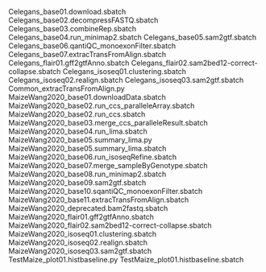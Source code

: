 Celegans_base01.download.sbatch
Celegans_base02.decompressFASTQ.sbatch
Celegans_base03.combineRep.sbatch
Celegans_base04.run_minimap2.sbatch
Celegans_base05.sam2gtf.sbatch
Celegans_base06.qantiQC_monoexonFilter.sbatch
Celegans_base07.extracTransFromAlign.sbatch
Celegans_flair01.gff2gtfAnno.sbatch
Celegans_flair02.sam2bed12-correct-collapse.sbatch
Celegans_isoseq01.clustering.sbatch
Celegans_isoseq02.realign.sbatch
Celegans_isoseq03.sam2gtf.sbatch
Common_extracTransFromAlign.py
MaizeWang2020_base01.downloadData.sbatch
MaizeWang2020_base02.run_ccs_paralleleArray.sbatch
MaizeWang2020_base02.run_ccs.sbatch
MaizeWang2020_base03.merge_ccs_paralleleResult.sbatch
MaizeWang2020_base04.run_lima.sbatch
MaizeWang2020_base05.summary_lima.py
MaizeWang2020_base05.summary_lima.sbatch
MaizeWang2020_base06.run_isoseqRefine.sbatch
MaizeWang2020_base07.merge_sampleByGenotype.sbatch
MaizeWang2020_base08.run_minimap2.sbatch
MaizeWang2020_base09.sam2gtf.sbatch
MaizeWang2020_base10.sqantiQC_monoexonFilter.sbatch
MaizeWang2020_base11.extracTransFromAlign.sbatch
MaizeWang2020_deprecated.bam2fastq.sbatch
MaizeWang2020_flair01.gff2gtfAnno.sbatch
MaizeWang2020_flair02.sam2bed12-correct-collapse.sbatch
MaizeWang2020_isoseq01.clustering.sbatch
MaizeWang2020_isoseq02.realign.sbatch
MaizeWang2020_isoseq03.sam2gtf.sbatch
TestMaize_plot01.histbaseline.py
TestMaize_plot01.histbaseline.sbatch
